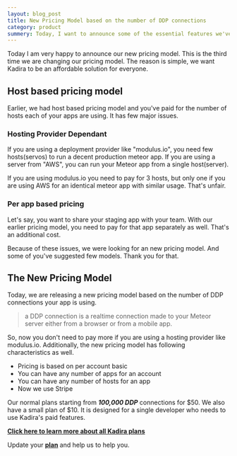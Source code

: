 ```yaml
---
layout: blog_post
title: New Pricing Model based on the number of DDP connections
category: product
summery: Today, I want to announce some of the essential features we've added recently to the Kadira Error Tracking. Let me show you them.
---
```


Today I am very happy to announce our new pricing model. This is the third time we are changing our pricing model. The reason is simple, we want Kadira to be an affordable solution for everyone.

## Host based pricing model

Earlier, we had host based pricing model and you've paid for the number of hosts each of your apps are using. It has few major issues.

### Hosting Provider Dependant

If you are using a deployment provider like "modulus.io", you need few hosts(servos) to run a decent production meteor app. If you are using a server from "AWS", you can run your Meteor app from a single host(server). 

If you are using modulus.io you need to pay for 3 hosts, but only one if you are using AWS for an identical meteor app with similar usage. That's unfair.

### Per app based pricing

Let's say, you want to share your staging app with your team. With our earlier pricing model, you need to pay for that app separately as well. That's an additional cost.

Because of these issues, we were looking for an new pricing model. And some of you've suggested few models. Thank you for that. 

## The New Pricing Model
Today, we are releasing a new pricing model based on the number of DDP connections your app is using. 

> a DDP connection is a realtime connection made to your Meteor server either from a browser or from a mobile app.

So, now you don't need to pay more if you are using a hosting provider like modulus.io. Additionally, the new pricing model has following characteristics as well. 

* Pricing is based on per account basic
* You can have any number of apps for an account
* You can have any number of hosts for an app
* Now we use Stripe 

Our normal plans starting from _**100,000 DDP**_ connections for $50. We also have a small plan of $10. It is designed for a single developer who needs to use Kadira's paid features.

[**Click here to learn more about all Kadira plans**](https://kadira.io/pricing)

Update your [**plan**](https://ui.kadira.io/account/plans/) and help us to help you.